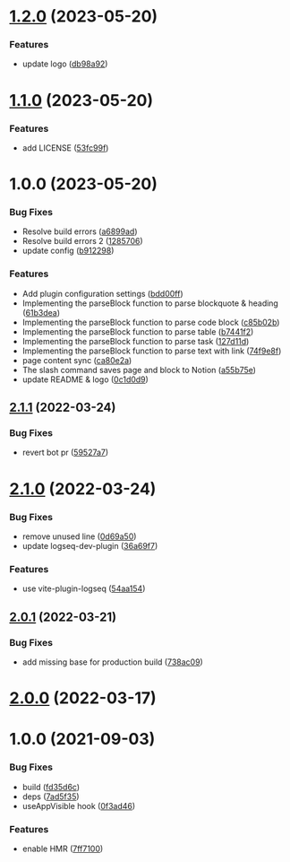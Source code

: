 # [1.2.0](https://github.com/b-yp/logseq-notion-sync/compare/v1.1.0...v1.2.0) (2023-05-20)


### Features

* update logo ([db98a92](https://github.com/b-yp/logseq-notion-sync/commit/db98a920ea6c76ccdaa0cd7cd86fb61eff839927))

# [1.1.0](https://github.com/b-yp/logseq-notion-sync/compare/v1.0.0...v1.1.0) (2023-05-20)


### Features

* add LICENSE ([53fc99f](https://github.com/b-yp/logseq-notion-sync/commit/53fc99f64d942a000740243cdca635b2b5d59a78))

# 1.0.0 (2023-05-20)


### Bug Fixes

* Resolve build errors ([a6899ad](https://github.com/b-yp/logseq-notion-sync/commit/a6899ad518cd894630ed829a31a8d1c97d0ffef4))
* Resolve build errors 2 ([1285706](https://github.com/b-yp/logseq-notion-sync/commit/12857060c9bce865da6e784917c11d44e170f60b))
* update config ([b912298](https://github.com/b-yp/logseq-notion-sync/commit/b9122982afec8589bad6e3a5dd56a7076e2b1325))


### Features

* Add plugin configuration settings ([bdd00ff](https://github.com/b-yp/logseq-notion-sync/commit/bdd00ffd3c95662f5dc801cdfa0a91b11a10da0e))
* Implementing the parseBlock function to parse blockquote & heading ([61b3dea](https://github.com/b-yp/logseq-notion-sync/commit/61b3dea0b5d10fd6ce1f003ef4807d77a92481e7))
* Implementing the parseBlock function to parse code block ([c85b02b](https://github.com/b-yp/logseq-notion-sync/commit/c85b02bb11a94d3e20e0e12686944551a1b27f8b))
* Implementing the parseBlock function to parse table ([b7441f2](https://github.com/b-yp/logseq-notion-sync/commit/b7441f24b869e67bac183afbd02ef52f38bde1c9))
* Implementing the parseBlock function to parse task ([127d11d](https://github.com/b-yp/logseq-notion-sync/commit/127d11d5fc21152f4494b0a3b10252cbb7740b7d))
* Implementing the parseBlock function to parse text with link ([74f9e8f](https://github.com/b-yp/logseq-notion-sync/commit/74f9e8f603b30f2e9751d33d83c24b48d30967e6))
* page content sync ([ca80e2a](https://github.com/b-yp/logseq-notion-sync/commit/ca80e2a7cbeba25417f4e7585b135875452dc500))
* The slash command saves page and block to Notion ([a55b75e](https://github.com/b-yp/logseq-notion-sync/commit/a55b75ef2cb3a77628765811f58b0deed32566d7))
* update README & logo ([0c1d0d9](https://github.com/b-yp/logseq-notion-sync/commit/0c1d0d951192e17cf61e24cbbffab9a503e4ebeb))

## [2.1.1](https://github.com/pengx17/logseq-plugin-template-react/compare/v2.1.0...v2.1.1) (2022-03-24)


### Bug Fixes

* revert bot pr ([59527a7](https://github.com/pengx17/logseq-plugin-template-react/commit/59527a7044bec0ddd17a79de54844730e8a591a4))

# [2.1.0](https://github.com/pengx17/logseq-plugin-template-react/compare/v2.0.1...v2.1.0) (2022-03-24)


### Bug Fixes

* remove unused line ([0d69a50](https://github.com/pengx17/logseq-plugin-template-react/commit/0d69a504e4847b4859377ada65766b887920ae38))
* update logseq-dev-plugin ([36a69f7](https://github.com/pengx17/logseq-plugin-template-react/commit/36a69f7f13789cd86156273dbf8c01fad793b3e1))


### Features

* use vite-plugin-logseq ([54aa154](https://github.com/pengx17/logseq-plugin-template-react/commit/54aa154615eafa9af8727d0fc1f3031c5e610aa7))

## [2.0.1](https://github.com/pengx17/logseq-plugin-template-react/compare/v2.0.0...v2.0.1) (2022-03-21)


### Bug Fixes

* add missing base for production build ([738ac09](https://github.com/pengx17/logseq-plugin-template-react/commit/738ac09dab9785ccc3564117bc4026cfb4464e9a))

# [2.0.0](https://github.com/pengx17/logseq-plugin-template-react/compare/v1.0.0...v2.0.0) (2022-03-17)

# 1.0.0 (2021-09-03)


### Bug Fixes

* build ([fd35d6c](https://github.com/pengx17/logseq-plugin-template-react/commit/fd35d6c098e030920da26a65c734940a27b604df))
* deps ([7ad5f35](https://github.com/pengx17/logseq-plugin-template-react/commit/7ad5f351a645029823c3ab4cc04db2476948943a))
* useAppVisible hook ([0f3ad46](https://github.com/pengx17/logseq-plugin-template-react/commit/0f3ad46e2fe8f9326e796fb50f8f32d5c66d9bf8))


### Features

* enable HMR ([7ff7100](https://github.com/pengx17/logseq-plugin-template-react/commit/7ff7100552180c6d14f3df37a449b704da29270d))
